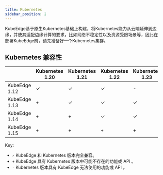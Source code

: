 ```yaml
---
title: Kubernetes
sidebar_position: 2
---
```


KubeEdge基于原生Kubernetes基础上构建，将Kubernetes能力从云端延伸到边缘，并使其适配边缘计算的要求，比如网络不稳定性以及资源受限场景等，因此在部署KubeEdge前，请先准备好一个Kubernetes集群。

## Kubernetes 兼容性

|                        | Kubernetes 1.20 | Kubernetes 1.21 | Kubernetes 1.22 | Kubernetes 1.23 | Kubernetes 1.24 | Kubernetes 1.25 |
|------------------------| --------------- | --------------- | --------------- | --------------- |-----------------| --------------- |
| KubeEdge 1.12          | ✓               | ✓               | ✓               | -               | -               | -               | -               |
| KubeEdge 1.13          | +               | ✓               | ✓               | ✓               | -               | -               | -               |
| KubeEdge 1.14          | +               | +               | ✓               | ✓               | ✓               | -               | -               |
| KubeEdge 1.15          | +               | +               | +               | +               | ✓               | ✓               | ✓               |

Key:
* `✓` KubeEdge 和 Kubernetes 版本完全兼容。
* `+` KubeEdge 具有 Kubernetes 版本中可能不存在的功能或 API 。
* `-` Kubernetes 版本具有 KubeEdge 无法使用的功能或 API 。